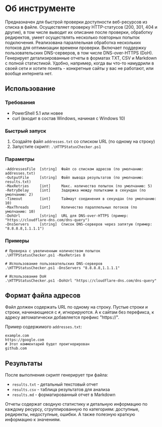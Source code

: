 # Об инструменте
Предназначен для быстрой проверки доступности веб-ресурсов из списка в файле. Осуществляет проверку HTTP-статусов (200, 301, 404 и другие), в том числе выводит их описание после проверки, обработку редиректов, умеет осуществлять несколько повторных попыток подключения. Реализована параллельная обработка нескольких потоков для оптимизации времени проверки. Включает поддержку пользовательских DNS-серверов, в том числе DNS-over-HTTPS (DoH). Генерирует детализированные отчеты в форматах TXT, CSV и Markdown с полной статистикой. Удобно, например, когда вы что-то намудрили в своей сети и хотите понять - конкретные сайты у вас не работают, или вообще интернета нет.

## Использование

### Требования
- PowerShell 5.1 или новее
- curl (входит в состав Windows, начиная с Windows 10)

### Быстрый запуск
1. Создайте файл `addresses.txt` со списком URL (по одному на строку)
2. Запустите скрипт: `.\HTTPStatusChecker.ps1`

### Параметры
```shell
-AddressesFile  [string]  Файл со списком адресов (по умолчанию: addresses.txt)
-OutputFile     [string]  Файл вывода результатов (по умолчанию: results.txt)
-MaxRetries     [int]     Макс. количество попыток (по умолчанию: 5)
-RetryDelay     [int]     Задержка между попытками в секундах (по умолчанию: 2)
-Timeout        [int]     Таймаут соединения в секундах (по умолчанию: 10)
-MaxThreads     [int]     Количество параллельных потоков (по умолчанию: 10)
-DohUrl         [string]  URL для DNS-over-HTTPS (пример: "https://cloudflare-dns.com/dns-query")
-DnsServers     [string]  Список DNS-серверов через запятую (пример: "8.8.8.8,1.1.1.1")
```

### Примеры
```shell
# Проверка с увеличенным количеством попыток
.\HTTPStatusChecker.ps1 -MaxRetries 8

# Использование пользовательских DNS-серверов
.\HTTPStatusChecker.ps1 -DnsServers "8.8.8.8,1.1.1.1"

# Использование DoH
.\HTTPStatusChecker.ps1 -DohUrl "https://cloudflare-dns.com/dns-query"
```

## Формат файла адресов
Файл должен содержать URL по одному на строку. Пустые строки и строки, начинающиеся с `#`, игнорируются. А к сайтам без перефикса, к адресу автоматически добавляется префикс "https://".

Пример содержимого `addresses.txt`:
```shell
example.com
https://google.com
# Этот комментарий будет проигнорирован
github.com
```

## Результаты
После выполнения скрипт генерирует три файла:
- `results.txt` - детальный текстовый отчет
- `results.csv` - таблица результатов для анализа
- `results.md` - форматированный отчет в Markdown

Отчеты содержат сводную статистику и детальную информацию по каждому ресурсу, сгруппированную по категориям: доступные, редиректы, недоступные, ошибки. А также полезную краткую информацию к значениям.
